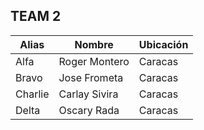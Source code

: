 ## TEAM 2

<hdr>


| Alias | Nombre | Ubicación |
| ------ | ------ | ------ | 
| Alfa | Roger Montero | Caracas |
| Bravo | Jose Frometa | Caracas |
| Charlie | Carlay Sivira | Caracas |
| Delta | Oscary Rada | Caracas |
